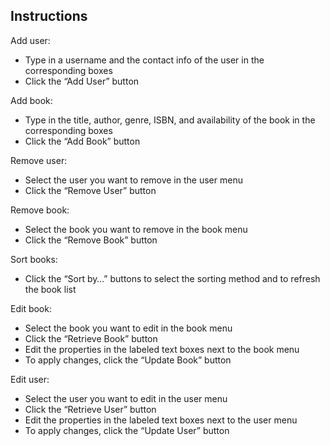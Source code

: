 ## Instructions

Add user:
- Type in a username and the contact info of the user in the corresponding boxes
- Click the “Add User” button

Add book:
- Type in the title, author, genre, ISBN, and availability of the book in the
corresponding boxes
- Click the “Add Book” button

Remove user:
- Select the user you want to remove in the user menu
- Click the “Remove User” button

Remove book:
- Select the book you want to remove in the book menu
- Click the “Remove Book” button

Sort books:
- Click the “Sort by…” buttons to select the sorting method and to refresh the book list

Edit book:
- Select the book you want to edit in the book menu
- Click the “Retrieve Book” button
- Edit the properties in the labeled text boxes next to the book menu
- To apply changes, click the “Update Book” button

Edit user:
- Select the user you want to edit in the user menu
- Click the “Retrieve User” button
- Edit the properties in the labeled text boxes next to the user menu
- To apply changes, click the “Update User” button
